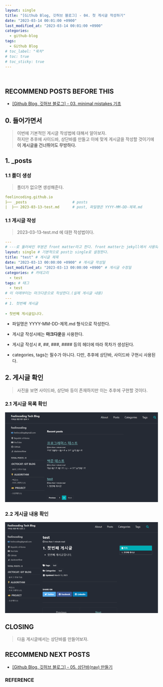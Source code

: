 ```yaml
---
layout: single
title: "[Github Blog, 깃허브 블로그] - 04. 첫 게시글 작성하기"
date: "2023-03-14 00:01:00 +0900"
last_modified_at: "2023-03-14 00:01:00 +0900"
categories:
  - github-blog
tags:
  - Github Blog
# toc_label: "목차"
# toc: true
# toc_sticky: true
---
```


<br/>

## RECOMMEND POSTS BEFORE THIS

- [[Github Blog, 깃허브 블로그] - 03. minimal mistakes 기초][github-blog-03]

## 0. 들어가면서

> 이번에 기본적인 게시글 작성법에 대해서 알아보자. <br> 하지만 추후에 사이드바, 상단바를 만들고 이에 맞게 게시글을 작성할 것이기에 **이 게시글을 건너뛰어도 무방하다.**

## 1. \_posts

### 1.1 폴더 생성

> 폴더가 없으면 생성해준다.

```yml
feelincoding.github.io
├── _posts                     # posts
|  ├── 2023-03-13-test.md      # post, 파일명은 YYYY-MM-DD-제목.md
```

### 1.1 게시글 작성

> 2023-03-13-test.md 에 대한 작성법이다.

```yml
---
# ---로 둘러싸인 부분은 front matter라고 한다. front matter는 jekyll에서 사용되는 부분이다.
layout: single # 기본적으로 post는 single로 설정한다.
title: "test" # 게시글 제목
date: "2023-03-13 00:00:00 +0900" # 게시글 작성일
last_modified_at: "2023-03-13 00:00:00 +0900" # 게시글 수정일
categories: # 카테고리
  - test
tags: # 태그
  - test
# 이 아래부터는 마크다운으로 작성한다.(실제 게시글 내용)
---
# 1. 첫번째 게시글

- 첫번째 게시글입니다.
```

- 파일명은 YYYY-MM-DD-제목.md 형식으로 작성한다.

- 게시글 작성시에는 **마크다운**을 사용한다.
- 게시글 작성시 #, ##, ###, #### 등의 헤더에 따라 목차가 생성된다.
- categories, tags는 필수가 아니다. 다만, 추후에 상단바, 사이드바 구현시 사용된다.

## 2. 게시글 확인

> 사진을 보면 사이드바, 상단바 등이 존재하지만 이는 추후에 구현할 것이다.

### 2.1 게시글 목록 확인

![](/images/github-blog/2023-03-14-github-blog-04-first-posts-img-02.png)

### 2.2 게시글 내용 확인

![](/images/github-blog/2023-03-14-github-blog-04-first-posts-img-01.png)

## CLOSING

> 다음 게시글에서는 상단바를 만들어보자.

## RECOMMEND NEXT POSTS

- [[Github Blog, 깃허브 블로그] - 05. 상단바(nav) 만들기][github-blog-05]

[github-blog-03]: https://feelincoding.github.io/github-blog/github-blog-03-minimal-mistake-basic/
[github-blog-05]: https://feelincoding.github.io/github-blog/github-blog-05-nav/

### REFERENCE
